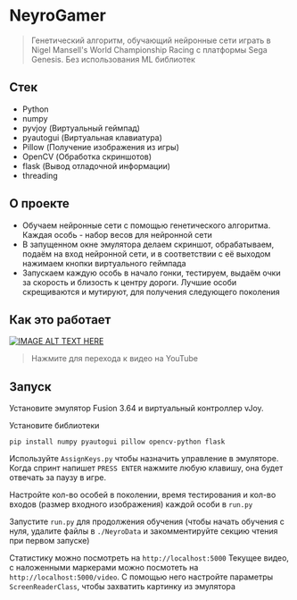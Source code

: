 # NeyroGamer
> Генетический алгоритм, обучающий нейронные сети играть в Nigel Mansell's World Championship Racing с платформы Sega Genesis. Без использования ML библиотек

## Стек
- Python
- numpy
- pyvjoy (Виртуальный геймпад)
- pyautogui (Виртуальная клавиатура)
- Pillow (Получение изображения из игры)
- OpenCV (Обработка скриншотов)
- flask (Вывод отладочной информации)
- threading

## О проекте
- Обучаем нейронные сети с помощью генетического алгоритма. Каждая особь - набор весов для нейронной сети
- В запущенном окне эмулятора делаем скриншот, обрабатываем, подаём на вход нейронной сети, и в соответствии с её выходом нажимаем кнопки виртуального геймпада
- Запускаем каждую особь в начало гонки, тестируем, выдаём очки за скорость и близость к центру дороги. Лучшие особи скрещиваются и мутируют, для получения следующего поколения

## Как это работает
[![IMAGE ALT TEXT HERE](https://img.youtube.com/vi/DpyXo5CuKYU/0.jpg)](https://www.youtube.com/watch?v=DpyXo5CuKYU)

> Нажмите для перехода к видео на YouTube

## Запуск
Установите эмулятор Fusion 3.64 и виртуальный контроллер vJoy.

Установите библиотеки

    pip install numpy pyautogui pillow opencv-python flask

Используйте `AssignKeys.py` чтобы назначить управление в эмуляторе. Когда спринт напишет `PRESS ENTER` нажмите любую клавишу, она будет отвечать за паузу в игре.

Настройте кол-во особей в поколении, время тестирования и кол-во входов (размер входного изображения) каждой особи в `run.py`

Запустите `run.py` для продолжения обучения (чтобы начать обучения с нуля, удалите файлы в `./NeyroData` и закомментируйте секцию чтения при первом запуске)

Статистику можно посмотреть на `http://localhost:5000`
Текущее видео, с наложенными маркерами можно посмотеть на `http://localhost:5000/video`. С помощью него настройте параметры `ScreenReaderClass`, чтобы захватить картинку из эмулятора